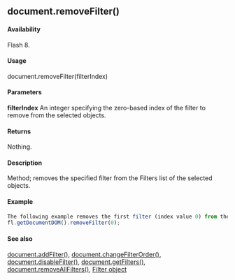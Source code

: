 ## document.removeFilter()

#### Availability

Flash 8.

#### Usage

document.removeFilter(filterIndex)

#### Parameters

**filterIndex** An integer specifying the zero-based index of the filter to remove from the selected objects.

#### Returns

Nothing.

#### Description

Method; removes the specified filter from the Filters list of the selected objects.

#### Example

```javascript
The following example removes the first filter (index value 0) from the Filters list of the selected objects:
fl.getDocumentDOM().removeFilter(0);

```
#### See also

[document.addFilter()](#!AdobeDocs/developers-animatesdk-docs/master/Document_object/documen3.md), [document.changeFilterOrder()](#!AdobeDocs/developers-animatesdk-docs/master/Document_object/docume29.md), [document.disableFilter()](#!AdobeDocs/developers-animatesdk-docs/master/Document_object/docume47.md), [document.getFilters()](#!AdobeDocs/developers-animatesdk-docs/master/Document_object/docume79.md), [document.removeAllFilters()](#!AdobeDocs/developers-animatesdk-docs/master/Document_object/docum240.md), [Filter object](#!AdobeDocs/developers-animatesdk-docs/master/Filter_object/filter_summary.md)
